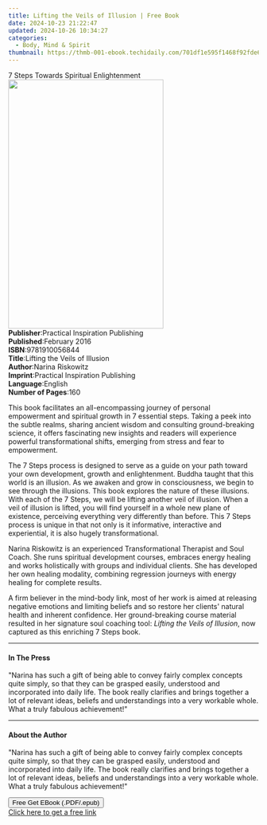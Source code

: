 ```yaml
---
title: Lifting the Veils of Illusion | Free Book
date: 2024-10-23 21:22:47
updated: 2024-10-26 10:34:27
categories:
  - Body, Mind & Spirit
thumbnail: https://thmb-001-ebook.techidaily.com/701df1e595f1468f92fde6ba3c33b43709b9002c0cd2328ed345dba4a2cef123.jpg
---
```

<main id="book-container">
  <div class="flex flex-col">
    <div class="book-brief flex-1 py-6 px-4 sm:p-6 md:py-10 md:px-8">
      <!-- brief-->
      <div class="book-brief-main">7 Steps Towards Spiritual Enlightenment</div>
    </div>
    <div
      class="book-meta-info flex-1 grid gap-4 col-start-1 col-end-3 row-start-1 sm:mb-6 sm:grid-cols-4 lg:gap-6 lg:col-start-2 lg:row-end-6 lg:row-span-6 lg:mb-0"
    >
      <div
        class="book-meta-info-left place-content-center mt-4 p-4 text-sm leading-6 col-start-2 col-span-2 dark:text-slate-400"
      >
        <img
          class="w-full h-500 object-cover rounded-lg sm:h-255 sm:col-span-2 lg:col-span-full"
          src="https://img-001-ebook.techidaily.com/4993fcfc9806155d1ca057c02bd4a49219c7be40fc17054f02615212cd4cabde.jpg"
          alt=""
          width="312"
          height="500"
        />
      </div>
      <div
        class="book-meta-info-right mt-2 col-start-1 row-start-2 col-span-3 self-center"
      >
        <!-- meta data  -->
        <div class="flex flex-col px-4 md:px-8">
          <div class="flex-1">
            <strong>Publisher</strong>:<span class="px-2"
              >Practical Inspiration Publishing</span
            >
          </div>
          <div class="flex-1">
            <strong>Published</strong>:<span class="px-2">February 2016</span>
          </div>
          <div class="flex-1">
            <strong>ISBN</strong>:<span class="px-2">9781910056844</span>
          </div>
          <div class="flex-1">
            <strong>Title</strong>:<span class="px-2"
              >Lifting the Veils of Illusion</span
            >
          </div>
          <div class="flex-1">
            <strong>Author</strong>:<span class="px-2">Narina Riskowitz</span>
          </div>
          <div class="flex-1">
            <strong>Imprint</strong>:<span class="px-2"
              >Practical Inspiration Publishing</span
            >
          </div>
          <div class="flex-1">
            <strong>Language</strong>:<span class="px-2">English</span>
          </div>
          <div class="flex-1">
            <strong>Number of Pages</strong>:<span class="px-2">160</span>
          </div>
        </div>
      </div>
    </div>
    <div class="book-description flex-1 py-6 px-4 sm:p-6 md:py-10 md:px-8">
      <div class="book-description-main">
        <div accordion-content="" id="description">
          <p>
            This book facilitates an all-encompassing journey of personal
            empowerment and spiritual growth in 7 essential steps. Taking a peek
            into the subtle realms, sharing ancient wisdom and consulting
            ground-breaking science, it offers fascinating new insights and
            readers will experience powerful transformational shifts, emerging
            from stress and fear to empowerment.
          </p>
          <p>
            The 7 Steps process is designed to serve as a guide on your path
            toward your own development, growth and enlightenment. Buddha taught
            that this world is an illusion. As we awaken and grow in
            consciousness, we begin to see through the illusions. This book
            explores the nature of these illusions. With each of the 7 Steps, we
            will be lifting another veil of illusion. When a veil of illusion is
            lifted, you will find yourself in a whole new plane of existence,
            perceiving everything very differently than before. This 7 Steps
            process is unique in that not only is it informative, interactive
            and experiential, it is also hugely transformational.
          </p>
          <p>
            Narina Riskowitz is an experienced Transformational Therapist and
            Soul Coach. She runs spiritual development courses, embraces energy
            healing and works holistically with groups and individual clients.
            She has developed her own healing modality, combining regression
            journeys with energy healing for complete results.&nbsp;
          </p>
          A firm believer in the mind-body link, most of her work is aimed at
          releasing negative emotions and limiting beliefs and so restore her
          clients' natural health and inherent confidence. Her ground-breaking
          course material resulted in her signature soul coaching tool:
          <i>Lifting the Veils of Illusion</i>, now captured as this enriching 7
          Steps book.
        </div>
        <div class="accordion-fader"></div>
      </div>
    </div>
    <div class="book-excerpts flex-1 py-6 px-4 sm:p-6 md:py-10 md:px-8">
      <!-- excerpts-->
      <div class="book-excerpts-main">
        <hr />
        <h4 class="placeholder placeholder-heading">
          <span>In The Press</span>
        </h4>
        <p>
          "Narina has such a gift of being able to convey fairly complex
          concepts quite simply, so that they can be grasped easily, understood
          and incorporated into daily life. The book really clarifies and brings
          together a lot of relevant ideas, beliefs and understandings into a
          very workable whole. What a truly fabulous achievement!"
        </p>
      </div>
    </div>
    <div class="book-about-author flex-1 py-6 px-4 sm:p-6 md:py-10 md:px-8">
      <!-- about author-->
      <div class="book-main-author-main">
        <hr />
        <h4 class="placeholder placeholder-heading">
          <span>About the Author</span>
        </h4>
        <p>
          "Narina has such a gift of being able to convey fairly complex
          concepts quite simply, so that they can be grasped easily, understood
          and incorporated into daily life. The book really clarifies and brings
          together a lot of relevant ideas, beliefs and understandings into a
          very workable whole. What a truly fabulous achievement!"
        </p>
      </div>
    </div>
    <div class="book-free-get flex-1 py-6 px-4 sm:p-6 md:py-10 md:px-8">
      <button
        id="btn-free-get"
        class="bg-blue-500 hover:bg-blue-700 text-white font-bold py-2 px-4 rounded"
      >
        Free Get EBook (.PDF/.epub)
      </button>
      <div id="countdown-display" class="px-2 text-lg mt-2"></div>
      <a
        id="free-link"
        class="hidden bg-blue-500 hover:bg-blue-700 text-white font-bold py-2 px-4 rounded"
        href="https://www.ebooks.com/en-us/book/210279723/lifting-the-veils-of-illusion/narina-riskowitz/"
        target="_blank"
        >Click here to get a free link</a
      >
    </div>
    <script>
      let countdownTime = 0;
      let countdownInterval = null;
      document
        .getElementById('btn-free-get')
        .addEventListener('click', startCountdown);
      function startCountdown() {
        countdownTime = new Date().getTime() + 60000 * 3;
        countdownInterval = setInterval(updateCountdown, 1000);
        document.getElementById('btn-free-get').disabled = true;
        document
          .getElementById('btn-free-get')
          .classList.add('bg-gray-500', 'cursor-not-allowed');
      }
      function updateCountdown() {
        let currentTime = new Date().getTime();
        let timeLeft = countdownTime - currentTime;
        let secondsLeft = Math.floor(timeLeft / 1000);
        document.getElementById('countdown-display').innerHTML =
          `Remaining time: ${secondsLeft} seconds.`;
        if (secondsLeft <= 0) {
          clearInterval(countdownInterval);
          document.getElementById('btn-free-get').classList.add('hidden');
          document.getElementById('free-link').classList.remove('hidden');
          document.getElementById('countdown-display').innerHTML = '';
        }
      }
    </script>
  </div>
</main>
